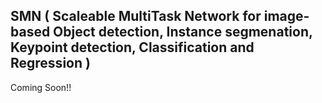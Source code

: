 ## SMN ( Scaleable MultiTask Network for image-based Object detection, Instance segmenation, Keypoint detection, Classification and Regression )

Coming Soon!!
